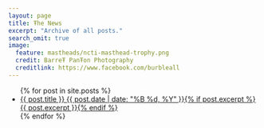```yaml
---
layout: page
title: Ŧhe News
excerpt: "Archive of all posts."
search_omit: true
image:
  feature: mastheads/ncti-masthead-trophy.png
  credit: BarreŦ PanŦon Photography
  creditlink: https://www.facebook.com/burbleall
---
```


<ul class="post-list">
{% for post in site.posts %} 
  <li><article><a href="{{ site.url }}{{ post.url }}">{{ post.title }} <span class="entry-date"><time datetime="{{ post.date | date_to_xmlschema }}">{{ post.date | date: "%B %d, %Y" }}</time></span>{% if post.excerpt %} <span class="excerpt">{{ post.excerpt }}</span>{% endif %}</a></article></li>
{% endfor %}
</ul>
